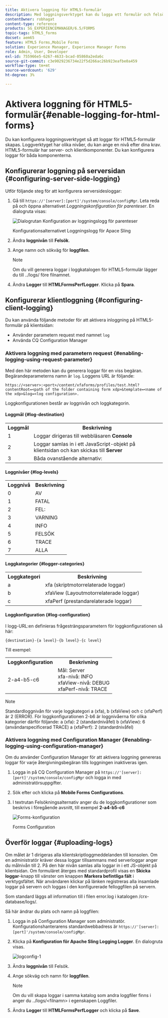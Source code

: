 ```yaml
---
title: Aktivera loggning för HTML5-formulär
description: Med loggningsverktyget kan du logga ett formulär och felsöka formulärrelaterade problem.
contentOwner: robhagat
content-type: reference
products: SG_EXPERIENCEMANAGER/6.5/FORMS
topic-tags: hTML5_forms
docset: aem65
feature: HTML5 Forms,Mobile Forms
solution: Experience Manager, Experience Manager Forms
role: Admin, User, Developer
exl-id: 755966e5-6267-4633-bcad-05860a2eda6c
source-git-commit: c3e9029236734e22f5d266ac26b923eafbe0a459
workflow-type: tm+mt
source-wordcount: '629'
ht-degree: 3%

---
```


# Aktivera loggning för HTML5-formulär{#enable-logging-for-html-forms}

Du kan konfigurera loggningsverktyget så att loggar för HTML5-formulär skapas. Loggverktyget har olika nivåer, du kan ange en nivå efter dina krav. HTML5-formulär har server- och klientkomponenter. Du kan konfigurera loggar för båda komponenterna.

## Konfigurerar loggning på serversidan {#configuring-server-side-logging}

Utför följande steg för att konfigurera serversidesloggar:

1. Gå till `https://'[server]:[port]'/system/console/configMgr`. Leta reda på och öppna alternativet *Loggningskonfiguration för parenteser*. En dialogruta visas:

   ![ Dialogrutan Konfiguration av loggningslogg för parenteser ](assets/logconfig.png)

   Konfigurationsalternativet Loggningslogg för Apace Sling

1. Ändra **loggnivån** till **Felsök**.

1. Ange namn och sökväg för **loggfilen**.

   >[!NOTE]
   >
   >Om du vill generera loggar i loggkatalogen för HTML5-formulär lägger du till ../logs/ före filnamnet.

1. Ändra **Logger** till **HTMLFormsPerfLogger**. Klicka på **Spara**.

## Konfigurerar klientloggning {#configuring-client-logging}

Du kan använda följande metoder för att aktivera inloggning på HTML5-formulär på klientsidan:

* Använder parametern request med namnet `log`
* Använda CQ Configuration Manager

### Aktivera loggning med parametern request {#enabling-logging-using-request-parameter}

Med den här metoden kan du generera loggar för en viss begäran. Begärandeparameterns namn är `log`. Loggens URL är följande:

`https://<server>:<port>/content/xfaforms/profiles/test.html?contentRoot=<path of the folder containing form xdp>&template=<name of the xdp>&log=<log configuration>.`

Loggkonfigurationen består av loggnivån och loggkategorin.

#### Loggmål {#log-destination}

<table>
 <tbody>
  <tr>
   <th><strong>Loggmål</strong></th>
   <th><strong>Beskrivning</strong></th>
  </tr>
  <tr>
   <td>1</td>
   <td>Loggar dirigeras till webbläsaren <strong>Console</strong></td>
  </tr>
  <tr>
   <td>2</td>
   <td>Loggar samlas in i ett JavaScript-objekt på klientsidan och kan skickas till <strong>Server</strong> </td>
  </tr>
  <tr>
   <td>3</td>
   <td>Båda ovanstående alternativ: <br /> </td>
  </tr>
 </tbody>
</table>

#### Loggnivåer {#log-levels}

<table>
 <tbody>
  <tr>
   <th>Loggnivå</th>
   <th>Beskrivning</th>
  </tr>
  <tr>
   <td>0</td>
   <td>AV <br type="_moz" /> </td>
  </tr>
  <tr>
   <td>1</td>
   <td>FATAL<br type="_moz" /> </td>
  </tr>
  <tr>
   <td>2</td>
   <td>FEL: <br type="_moz" /> </td>
  </tr>
  <tr>
   <td>3</td>
   <td>VARNING<br type="_moz" /> </td>
  </tr>
  <tr>
   <td>4</td>
   <td>INFO<br type="_moz" /> </td>
  </tr>
  <tr>
   <td>5</td>
   <td>FELSÖK<br type="_moz" /> </td>
  </tr>
  <tr>
   <td>6</td>
   <td>TRACE<br type="_moz" /> </td>
  </tr>
  <tr>
   <td>7</td>
   <td>ALLA<br type="_moz" /> </td>
  </tr>
 </tbody>
</table>

#### Loggkategorier {#logger-categories}

<table>
 <tbody>
  <tr>
   <th>Loggkategori</th>
   <th>Beskrivning</th>
  </tr>
  <tr>
   <td>a</td>
   <td>xfa (skriptmotorrelaterade loggar)</td>
  </tr>
  <tr>
   <td>b</td>
   <td>xfaView (Layoutmotorrelaterade loggar)<br type="_moz" /> </td>
  </tr>
  <tr>
   <td>c</td>
   <td>xfaPerf (prestandarelaterade loggar)<br type="_moz" /> </td>
  </tr>
 </tbody>
</table>

#### Loggkonfiguration {#log-configuration}

I logg-URL:en definieras frågesträngsparametern för loggkonfigurationen så här:

`{destination}-{a level}-{b level}-{c level}`

Till exempel:

<table>
 <tbody>
  <tr>
   <th>Loggkonfiguration</th>
   <th>Beskrivning</th>
  </tr>
  <tr>
   <td>2-a4-b5-c6<br type="_moz" /> </td>
   <td>Mål: Server<br /> xfa-nivå: INFO<br /> xfaView-nivå: DEBUG<br /> xfaPerf-nivå: TRACE</td>
  </tr>
 </tbody>
</table>

>[!NOTE]
>
>Standardloggnivån för varje loggkategori a (xfa), b (xfaView) och c (xfaPerf) är 2 (ERROR). För loggkonfigurationen 2-b6 är loggnivåerna för olika kategorier därför följande:
>a (xfa): 2 (standardnivåfel)
>b (xfaView): 6 (användarspecificerad TRACE)
>a (xfaPerf): 2 (standardnivåfel)

### Aktivera loggning med Configuration Manager {#enabling-logging-using-configuration-manager}

Om du använder Configuration Manager för att aktivera loggning genereras loggar för varje återgivningsbegäran tills loggningen inaktiveras igen.

1. Logga in på CQ Configuration Manager på `https://'[server]:[port]'/system/console/configMgr` och logga in med administratörsuppgifter.
1. Sök efter och klicka på **Mobile Forms Configurations**.
1. I textrutan Felsökningsalternativ anger du de loggkonfigurationer som beskrivs i föregående avsnitt, till exempel **2-a4-b5-c6**

   ![Forms-konfiguration](assets/forms_configuration.png)

   Forms Configuration

## Överför loggar {#uploading-logs}

Om målet är 1 dirigeras alla klientskriptloggmeddelanden till konsolen. Om en administratör kräver dessa loggar tillsammans med serverloggar anger du målnivån till 2. På den här nivån samlas alla loggar in i ett JS-objekt på klientsidan. Om formuläret återges med standardprofil visas en **Skicka loggar**-knapp till vänster om knappen **Markera befintliga fält** i verktygsfältet. När användaren klickar på länken registreras alla insamlade loggar på servern och loggas i den konfigurerade felloggfilen på servern.

Som standard läggs all information till i filen error.log i katalogen /crx-database/logs/.

Så här ändrar du plats och namn på loggfilen:

1. Logga in på Configuration Manager som administratör. Konfigurationshanterarens standardwebbadress är `https://'[server]:[port]'/system/console/configMgr`.
1. Klicka på **Konfiguration för Apache Sling Logging Logger**. En dialogruta visas.

   ![logconfig-1](assets/logconfig-1.png)

1. Ändra **loggnivån** till Felsök.

1. Ange sökväg och namn för **loggfilen**.

   >[!NOTE]
   >
   >Om du vill skapa loggar i samma katalog som andra loggfiler finns i anger du ../logs/&lt;filnamn> i egenskapen Loggfiler.

1. Ändra **Logger** till **HTMLFormsPerfLogger** och klicka på **Save**.
